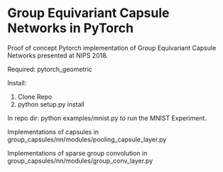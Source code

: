 # Group Equivariant Capsule Networks in PyTorch
Proof of concept Pytorch implementation of Group Equivariant Capsule Networks presented at NIPS 2018.

Required:
pytorch_geometric

Install:
1) Clone Repo
2) python setup.py install

In repo dir: python examples/mnist.py to run the MNIST Experiment.

Implementations of capsules in group_capsules/nn/modules/pooling_capsule_layer.py

Implementations of sparse group convolution in group_capsules/nn/modules/group_conv_layer.py
